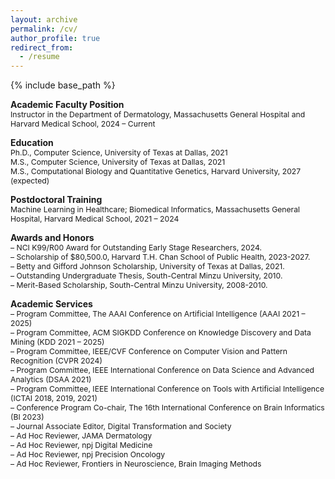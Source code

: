```yaml
---
layout: archive
permalink: /cv/
author_profile: true
redirect_from:
  - /resume
---
```


{% include base_path %}

**Academic Faculty Position**    
<span style="font-size:0.87em;">
Instructor in the Department of Dermatology, Massachusetts General Hospital and Harvard Medical School, 2024 – Current
</span>

**Education**    
<span style="font-size:0.87em;">
Ph.D., Computer Science, University of Texas at Dallas, 2021    
M.S., Computer Science, University of Texas at Dallas, 2021    
M.S., Computational Biology and Quantitative Genetics, Harvard University, 2027 (expected)
</span>      

**Postdoctoral Training**    
<span style="font-size:0.87em;">
Machine Learning in Healthcare; Biomedical Informatics, Massachusetts General Hospital, Harvard Medical School, 2021 – 2024
</span>

**Awards and Honors**    
<span style="font-size:0.87em;">
– NCI K99/R00 Award for Outstanding Early Stage Researchers, 2024.    
– Scholarship of $80,500.0, Harvard T.H. Chan School of Public Health, 2023-2027.     
– Betty and Gifford Johnson Scholarship, University of Texas at Dallas, 2021.     
– Outstanding Undergraduate Thesis, South-Central Minzu University, 2010.    
– Merit-Based Scholarship, South-Central Minzu University, 2008-2010.
</span>

**Academic Services**    
<span style="font-size:0.87em;">
– Program Committee, The AAAI Conference on Artificial Intelligence (AAAI 2021 – 2025)    
– Program Committee, ACM SIGKDD Conference on Knowledge Discovery and Data Mining (KDD 2021 – 2025)   
– Program Committee, IEEE/CVF Conference on Computer Vision and Pattern Recognition (CVPR 2024)      
– Program Committee, IEEE International Conference on Data Science and Advanced Analytics (DSAA 2021)     
– Program Committee, IEEE International Conference on Tools with Artificial Intelligence (ICTAI 2018, 2019, 2021)    
– Conference Program Co-chair, The 16th International Conference on Brain Informatics (BI 2023)     
– Journal Associate Editor, Digital Transformation and Society     
– Ad Hoc Reviewer, JAMA Dermatology    
– Ad Hoc Reviewer, npj Digital Medicine    
– Ad Hoc Reviewer, npj Precision Oncology    
– Ad Hoc Reviewer, Frontiers in Neuroscience, Brain Imaging Methods
</span>

